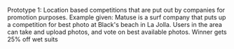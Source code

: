 Prototype 1: Location based competitions that are put out by companies for promotion purposes. 
Example given: Matuse is a surf company that puts up a competition for best photo at Black's beach in La Jolla. Users in the area can take and upload photos, and vote on best available photos. Winner gets 25% off wet suits

